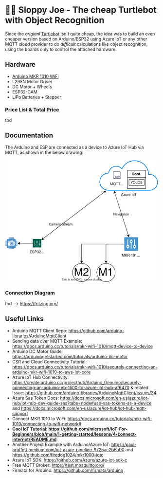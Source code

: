 # 🤖🌭 Sloppy Joe - The cheap Turtlebot with Object Recognition

Since the *origianl* [Turtlebot](https://www.turtlebot.com/) isn't quite cheap, the idea was to build an even cheaper version based on Arduino/ESP32 using Azure IoT or any other MQTT cloud provider to do *difficult* calculations like object recognition, using the boards only to control the attached hardware.

## Hardware

* [Arduino MKR 1010 WiFi](https://store.arduino.cc/products/arduino-mkr-wifi-1010)
* L298N Motor Driver
* DC Motor + Wheels
* ESP32-CAM
* LiPo Batteries + Stepper

### Price List & Total Price

tbd

## Documentation

The Arduino and ESP are connected as a device to Azure IoT Hub via MQTT, as shown in the below drawing:

![](sloppy-joe.drawio.svg)

### Connection Diagram

tbd --> https://fritzing.org/

## Useful Links

* Arduino MQTT Client Repo: https://github.com/arduino-libraries/ArduinoMqttClient
* Sending data over MQTT Example: https://docs.arduino.cc/tutorials/mkr-wifi-1010/mqtt-device-to-device
* Arduino DC Motor Guide: https://arduinogetstarted.com/tutorials/arduino-dc-motor
* CSR and Cloud Connectivity Tutorial: https://docs.arduino.cc/tutorials/mkr-wifi-1010/securely-connecting-an-arduino-mkr-wifi-1010-to-aws-iot-core
* Azure IoT Hub Connectivity: https://create.arduino.cc/projecthub/Arduino_Genuino/securely-connecting-an-arduino-nb-1500-to-azure-iot-hub-af6470 & related Issue: https://github.com/arduino-libraries/ArduinoMqttClient/issues/34
* Azure Sas Token Docs: https://docs.microsoft.com/en-us/azure/iot-hub/iot-hub-dev-guide-sas?tabs=node#use-sas-tokens-as-a-device and https://docs.microsoft.com/en-us/azure/iot-hub/iot-hub-mqtt-support
* Connect MKR 1010 to WiFi: https://docs.arduino.cc/tutorials/mkr-wifi-1010/connecting-to-wifi-network#
* **Cool IoT Tutorial: https://github.com/microsoft/IoT-For-Beginners/blob/main/1-getting-started/lessons/4-connect-internet/README.md**
* Another Project Example with Arduino/Azure IoT: https://paul-bruffett.medium.com/iot-azure-pipeline-9725ac2b6a00 and https://github.com/firedog1024/mkr1000-iotc
* Azure IoT SDK: https://github.com/Azure/azure-iot-sdk-c
* Free MQTT Broker: https://test.mosquitto.org/
* Firmata for Arduino: https://github.com/firmata/arduino
